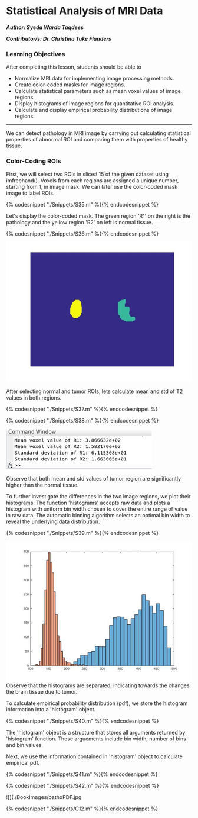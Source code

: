 # Statistical Analysis of MRI Data

***Author: Syeda Warda Taqdees***

***Contributor/s: Dr. Christina Tuke Flanders***


### Learning Objectives

After completing this lesson, students should be able to

*   Normalize MRI data for implementing image processing methods.
*   Create color-coded masks for image regions.
*   Calculate statistical parameters such as mean voxel values of image regions.
*   Display histograms of image regions for quantitative ROI analysis. 
*   Calculate and display empirical probability distributions of image regions.
_____________________________________________________________________________

We can detect pathology in MRI image by carrying out calculating statistical properties of abnormal ROI and comparing them with properties of healthy tissue.


### Color-Coding ROIs


First, we will select two ROIs in slice# 15 of the given dataset using imfreehand(). Voxels from each regions are assigned a unique number, starting from 1, in image mask. We can later use the color-coded mask image to label ROIs.

{% codesnippet "./Snippets/S35.m" %}{% endcodesnippet %}

Let's display the color-coded mask. The green region 'R1' on the right is the pathology and the yellow region 'R2' on left is normal tissue.

{% codesnippet "./Snippets/S36.m" %}{% endcodesnippet %}

![](./BookImages/pathoCodedMask.jpg)

After selecting normal and tumor ROIs, lets calculate mean and std of T2 values in both regions. 

{% codesnippet "./Snippets/S37.m" %}{% endcodesnippet %}

{% codesnippet "./Snippets/S38.m" %}{% endcodesnippet %}

![](./BookImages/pathoStats.tiff)

Observe that both mean and std values of tumor region are significantly higher than the normal tissue. 

To further investigate the differences in the two image regions, we plot their histograms. The function 'histograms' accepts raw data and plots a histogram with uniform bin width chosen to cover the entire range of value in raw data. The automatic binning algorithm selects an optimal bin width to reveal the underlying data distribution. 

{% codesnippet "./Snippets/S39.m" %}{% endcodesnippet %}

![](./BookImages/pathoHist.jpg)
Observe that the histograms are separated, indicating towards the changes the brain tissue due to tumor. 

To calculate empirical probability distribution (pdf), we store the histogram information into a 'histogram' object. 

{% codesnippet "./Snippets/S40.m" %}{% endcodesnippet %}

The 'histogram' object is a structure that stores all arguments returned by 'histogram' function. These arguements include bin width, number of bins and bin values. 

Next, we use the information contained in 'histogram' object to calculate empirical pdf. 

{% codesnippet "./Snippets/S41.m" %}{% endcodesnippet %}

{% codesnippet "./Snippets/S42.m" %}{% endcodesnippet %}

![](./BookImages/pathoPDF.jpg

{% codesnippet "./Snippets/C12.m" %}{% endcodesnippet %}